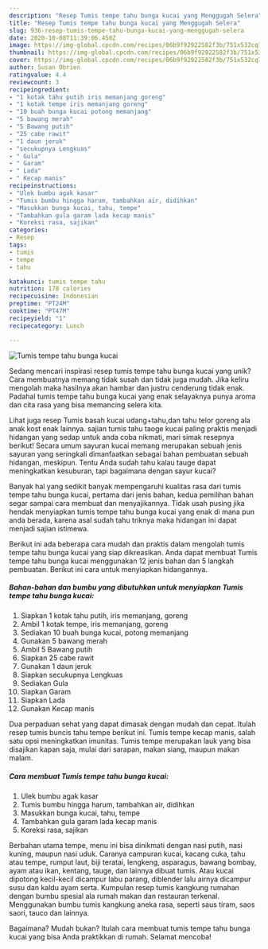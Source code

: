 ```yaml
---
description: "Resep Tumis tempe tahu bunga kucai yang Menggugah Selera"
title: "Resep Tumis tempe tahu bunga kucai yang Menggugah Selera"
slug: 936-resep-tumis-tempe-tahu-bunga-kucai-yang-menggugah-selera
date: 2020-10-08T11:39:06.450Z
image: https://img-global.cpcdn.com/recipes/06b9f92922582f3b/751x532cq70/tumis-tempe-tahu-bunga-kucai-foto-resep-utama.jpg
thumbnail: https://img-global.cpcdn.com/recipes/06b9f92922582f3b/751x532cq70/tumis-tempe-tahu-bunga-kucai-foto-resep-utama.jpg
cover: https://img-global.cpcdn.com/recipes/06b9f92922582f3b/751x532cq70/tumis-tempe-tahu-bunga-kucai-foto-resep-utama.jpg
author: Susan Obrien
ratingvalue: 4.4
reviewcount: 3
recipeingredient:
- "1 kotak tahu putih iris memanjang goreng"
- "1 kotak tempe iris memanjang goreng"
- "10 buah bunga kucai potong memanjang"
- "5 bawang merah"
- "5 Bawang putih"
- "25 cabe rawit"
- "1 daun jeruk"
- "secukupnya Lengkuas"
- " Gula"
- " Garam"
- " Lada"
- " Kecap manis"
recipeinstructions:
- "Ulek bumbu agak kasar"
- "Tumis bumbu hingga harum, tambahkan air, didihkan"
- "Masukkan bunga kucai, tahu, tempe"
- "Tambahkan gula garam lada kecap manis"
- "Koreksi rasa, sajikan"
categories:
- Resep
tags:
- tumis
- tempe
- tahu

katakunci: tumis tempe tahu 
nutrition: 178 calories
recipecuisine: Indonesian
preptime: "PT24M"
cooktime: "PT47M"
recipeyield: "1"
recipecategory: Lunch

---
```



![Tumis tempe tahu bunga kucai](https://img-global.cpcdn.com/recipes/06b9f92922582f3b/751x532cq70/tumis-tempe-tahu-bunga-kucai-foto-resep-utama.jpg)

Sedang mencari inspirasi resep tumis tempe tahu bunga kucai yang unik? Cara membuatnya memang tidak susah dan tidak juga mudah. Jika keliru mengolah maka hasilnya akan hambar dan justru cenderung tidak enak. Padahal tumis tempe tahu bunga kucai yang enak selayaknya punya aroma dan cita rasa yang bisa memancing selera kita.

Lihat juga resep Tumis basah kucai udang+tahu,dan tahu telor goreng ala anak kost enak lainnya. sajian tumis tahu taoge kucai paling praktis menjadi hidangan yang sedap untuk anda coba nikmati, mari simak resepnya berikut! Secara umum sayuran kucai memang merupakan sebuah jenis sayuran yang seringkali dimanfaatkan sebagai bahan pembuatan sebuah hidangan, meskipun. Tentu Anda sudah tahu kalau tauge dapat meningkatkan kesuburan, tapi bagaimana dengan sayur kucai?

Banyak hal yang sedikit banyak mempengaruhi kualitas rasa dari tumis tempe tahu bunga kucai, pertama dari jenis bahan, kedua pemilihan bahan segar sampai cara membuat dan menyajikannya. Tidak usah pusing jika hendak menyiapkan tumis tempe tahu bunga kucai yang enak di mana pun anda berada, karena asal sudah tahu triknya maka hidangan ini dapat menjadi sajian istimewa.


Berikut ini ada beberapa cara mudah dan praktis dalam mengolah tumis tempe tahu bunga kucai yang siap dikreasikan. Anda dapat membuat Tumis tempe tahu bunga kucai menggunakan 12 jenis bahan dan 5 langkah pembuatan. Berikut ini cara untuk menyiapkan hidangannya.

<!--inarticleads1-->

##### Bahan-bahan dan bumbu yang dibutuhkan untuk menyiapkan Tumis tempe tahu bunga kucai:

1. Siapkan 1 kotak tahu putih, iris memanjang, goreng
1. Ambil 1 kotak tempe, iris memanjang, goreng
1. Sediakan 10 buah bunga kucai, potong memanjang
1. Gunakan 5 bawang merah
1. Ambil 5 Bawang putih
1. Siapkan 25 cabe rawit
1. Gunakan 1 daun jeruk
1. Siapkan secukupnya Lengkuas
1. Sediakan  Gula
1. Siapkan  Garam
1. Siapkan  Lada
1. Gunakan  Kecap manis


Dua perpaduan sehat yang dapat dimasak dengan mudah dan cepat. Itulah resep tumis buncis tahu tempe berikut ini. Tumis tempe kecap manis, salah satu opsi meningkatkan imunitas. Tumis tempe merupakan lauk yang bisa disajikan kapan saja, mulai dari sarapan, makan siang, maupun makan malam. 

<!--inarticleads2-->

##### Cara membuat Tumis tempe tahu bunga kucai:

1. Ulek bumbu agak kasar
1. Tumis bumbu hingga harum, tambahkan air, didihkan
1. Masukkan bunga kucai, tahu, tempe
1. Tambahkan gula garam lada kecap manis
1. Koreksi rasa, sajikan


Berbahan utama tempe, menu ini bisa dinikmati dengan nasi putih, nasi kuning, maupun nasi uduk. Caranya campuran kucai, kacang cuka, tahu atau tempe, rumput laut, biji teratai, lengkeng, asparagus, bawang bombay, ayam atau ikan, kentang, tauge, dan lainnya dibuat tumis. Atau kucai dipotong kecil-kecil dicampur labu parang, diblender lalu airnya dicampur susu dan kaldu ayam serta. Kumpulan resep tumis kangkung rumahan dengan bumbu spesial ala rumah makan dan restauran terkenal. Menggunakan bumbu tumis kangkung aneka rasa, seperti saus tiram, saos saori, tauco dan lainnya. 

Bagaimana? Mudah bukan? Itulah cara membuat tumis tempe tahu bunga kucai yang bisa Anda praktikkan di rumah. Selamat mencoba!
